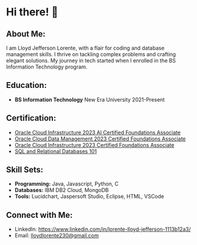 # Hi there! 👋

## About Me:

I am Lloyd Jefferson Lorente, with a flair for coding and database management skills. I thrive on tackling complex problems and crafting elegant solutions. My journey in tech started when I enrolled in the BS Information Technology program.

## Education:

- **BS Information Technology**
  New Era University
  2021-Present

## Certification:

- [Oracle Cloud Infrastructure 2023 AI Certified Foundations Associate](https://catalog-education.oracle.com/pls/certview/sharebadge?id=43CC1D92BC91590B7CB73417550907793C0B83CAC82C6D4EBA767EDD35ED4477)
- [Oracle Cloud Data Management 2023 Certified Foundations Associate](https://catalog-education.oracle.com/pls/certview/sharebadge?id=6AAF413BE1D890C581D4C8FE946F54CCAFDF9BF7C9E50937AF796230C042F165)
- [Oracle Cloud Infrastructure 2023 Certified Foundations Associate](https://catalog-education.oracle.com/pls/certview/sharebadge?id=D445D213AB638D570147DCCD91BC0A07C1C8BCC8F028266987EDCAD6516993D4)
- [SQL and Relational Databases 101](https://courses.cognitiveclass.ai/certificates/1b935a1aa7bc4145bbc208e37926c621)

## Skill Sets:

- **Programming:** Java, Javascript, Python, C
- **Databases:** IBM DB2 Cloud, MongoDB
- **Tools:** Lucidchart, Jaspersoft Studio, Eclipse, HTML, VSCode

## Connect with Me:

- LinkedIn: [](https://www.linkedin.com/in/lorente-lloyd-jefferson-1113b12a3/)https://www.linkedin.com/in/lorente-lloyd-jefferson-1113b12a3/
- Email: lloydlorente230@gmail.com
